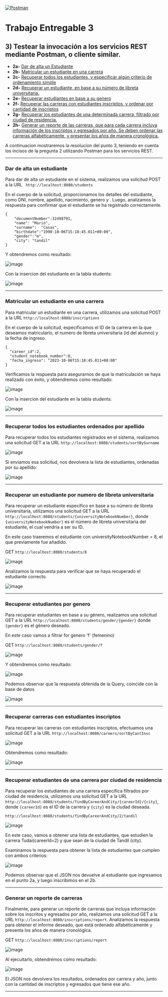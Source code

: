 [![Postman](https://img.shields.io/badge/Postman-Testing-brightgreen.svg)](https://www.postman.com/)
# Trabajo Entregable 3

 ## 3) Testear la invocación a los servicios REST mediante Postman, o cliente similar.
   - **2a-** [Dar de alta un Estudiante](#dar-de-alta-un-estudiante)
   - **2b-** [Matricular un estudiante en una carrera](#matricular-un-estudiante-en-una-carrera)
   - **2c-** [Recuperar todos los estudiantes, y especificar algún criterio de ordenamiento simple](#recuperar-todos-los-estudiantes-ordenados-por-apellido)
   - **2d-** [Recuperar un estudiante, en base a su número de libreta universitaria.](#recuperar-un-estudiante-por-numero-de-libreta-universitaria)
   - **2e-** [Recuperar estudiantes en base a su genero](#recuperar-estudiantes-por-genero)
   - **2f-** [Recuperar las carreras con estudiantes inscriptos, y ordenar por cantidad de inscriptos](#recuperar-carreras-con-estudiantes-inscriptos)
   - **2g-** [Recuperar los estudiantes de una determinada carrera, filtrado por ciudad de residencia.](#recuperar-estudiantes-de-una-carrera-por-ciudad-de-residencia)
   - **2h-** [Generar un reporte de las carreras, que para cada carrera incluya información de los inscriptos y egresados por año. Se deben ordenar las carreras alfabéticamente, y presentar los años de manera cronológica.](#generar-un-reporte-de-carreras)
  
  A continuacion mostraremos la resolucion del punto 3, teniendo en cuenta los incisos de la pregunta 2 utilizando Postman para los servicios REST.
  
--------------------------------------------------------------------------------------------------------------------
### Dar de alta un estudiante
Para dar de alta un estudiante en el sistema, realizamos una solicitud POST a la URL ```  http://localhost:8080/students ```

 En el cuerpo de la solicitud, proporcionamos los detalles del estudiante, como DNI, nombre, apellido, nacimiento, genero y . Luego, analizamos la respuesta para confirmar que el estudiante se ha registrado correctamente.
```
{   
    "documentNumber":32498791,
    "name": "Mario",
    "surname":  "Casas",
    "birthdate":"1990-10-06T15:18:45.011+00:00",
    "gender":"m",
    "city": "tandil"
}
```  
Y obtendremos como resultado:

![image](https://github.com/Malinowsk/Arquitectura-Web/assets/70240593/11d8ca0d-e23e-4792-b08a-2dc6789f9491)

Con la insercion del estudiante en la tabla students:

![image](https://github.com/Malinowsk/Arquitectura-Web/assets/70240593/a3b7a7e6-435f-4a3c-ba23-c2d851666716)

--------------------------------------------------------------------------------------------------------------------
### Matricular un estudiante en una carrera
Para matricular un estudiante en una carrera, utilizamos una solicitud POST a la URL ```http://localhost:8080/inscriptions```

En el cuerpo de la solicitud, especificamos el ID de la carrera en la que deseamos matricularlo, el numero de libreta universitaria (id del alumno) y la fecha de ingreso. 
```
{   
  "career_id":2,
  "student_notebook_number":8,
  "fecha_ingreso": "2023-10-06T15:18:45.011+00:00"
}
```  
Verificamos la respuesta para asegurarnos de que la matriculación se haya realizado con éxito, y obtendremos como resultado:

![image](https://github.com/Malinowsk/Arquitectura-Web/assets/70240593/6d29ff68-5aa2-4bf9-8328-92213cec9af9)

Con la insercion del estudiante en la tabla students:

![image](https://github.com/Malinowsk/Arquitectura-Web/assets/70240593/71817eaf-9202-4b06-b854-ab89c9835db8)

--------------------------------------------------------------------------------------------------------------------
### Recuperar todos los estudiantes ordenados por apellido
Para recuperar todos los estudiantes registrados en el sistema, realizamos una solicitud GET a la URL ```http://localhost:8080/students/sortBySurname```

 ![image](https://github.com/Malinowsk/Arquitectura-Web/assets/70240593/5ed06b44-3d3a-4955-885f-54a3c1ffb0ac)

Si enviamos esa solicitud, nos devolvera la lista de estudiantes, ordenadas por su apellido:

![image](https://github.com/Malinowsk/Arquitectura-Web/assets/70240593/97c06147-8ac4-4e8a-903a-3844cfd29af1)

--------------------------------------------------------------------------------------------------------------------
### Recuperar un estudiante por numero de libreta universitaria

Para recuperar un estudiante específico en base a su número de libreta universitaria, utilizamos una solicitud GET a la URL ```http://localhost:8080/students/{universityNotebookNumber}```, donde `{universityNotebookNumber}` es el número de libreta universitaria del estudiante, el cual vendria a ser su ID.

En este caso traeremos el estudiante con universityNotebookNumber = 8, el que previamente fue añadido.

GET ```http://localhost:8080/students/8```

![image](https://github.com/Malinowsk/Arquitectura-Web/assets/70240593/04c43722-7c59-4626-81a2-6f36070f2d61)


Analizamos la respuesta para verificar que se haya recuperado el estudiante correcto.

![image](https://github.com/Malinowsk/Arquitectura-Web/assets/70240593/5a2b7df1-406d-4fec-9efa-3616c6598abf)

--------------------------------------------------------------------------------------------------------------------
### Recuperar estudiantes por genero
Para recuperar estudiantes en base a su género, realizamos una solicitud GET a la URL ```http://localhost:8080/students/gender/{gender}``` donde `{gender}` es el género deseado.

En este caso vamos a filtrar for genero 'f' (femenino)

GET ```http://localhost:8080/students/gender/f```

![image](https://github.com/Malinowsk/Arquitectura-Web/assets/70240593/5735cff2-3d5b-4ac3-9586-f0b3abdbd77d)

Y obtendremos como resultado:

![image](https://github.com/Malinowsk/Arquitectura-Web/assets/70240593/e3ce8f19-cefb-4e5e-a52d-81333950eec4)

Podemos observar que la respuesta obtenida de la Query, coincide con la base de datos

![image](https://github.com/Malinowsk/Arquitectura-Web/assets/70240593/8028321f-9d63-41ca-b26b-6ae840d44c99)

--------------------------------------------------------------------------------------------------------------------
### Recuperar carreras con estudiantes inscriptos

Para recuperar las carreras con estudiantes inscriptos, efectuamos una solicitud GET a la URL ```http://localhost:8080/careers/sortByCantInsc```

![image](https://github.com/Malinowsk/Arquitectura-Web/assets/70240593/d329c418-95f6-4dd9-9cd2-1047830de0f1)

Obtendremos como resultado:

![image](https://github.com/Malinowsk/Arquitectura-Web/assets/70240593/3461909b-8d36-43bf-a064-957ce840fca3)

--------------------------------------------------------------------------------------------------------------------
### Recuperar estudiantes de una carrera por ciudad de residencia
Para recuperar los estudiantes de una carrera específica filtrados por ciudad de residencia, utilizamos una solicitud GET a la URL ```http://localhost:8080/students/findByCareerAndCity/{careerId}/{city}```, donde `{careerId}` es el ID de la carrera y `{city}` es la ciudad deseada.

```http://localhost:8080/students/findByCareerAndCity/2/tandil```

![image](https://github.com/Malinowsk/Arquitectura-Web/assets/70240593/34e8b902-34d5-4620-9c64-9124753942ea)

En este caso, vamos a obtener una lista de estudiantes, que estudien la carrera Tudai(careerId=2) y que sean de la ciudad de Tandil (city).

Examinamos la respuesta para obtener la lista de estudiantes que cumplen con ambos criterios:

![image](https://github.com/Malinowsk/Arquitectura-Web/assets/70240593/f2218acc-b349-440d-9d01-96ba2c7e7e21)

Podemos observar que el JSON nos devuelve al estudiante que ingresamos en el punto 2a, y luego inscribimos en el 2b.

--------------------------------------------------------------------------------------------------------------------
### Generar un reporte de carreras
Finalmente, para generar un reporte de carreras que incluya información sobre los inscritos y egresados por año, realizamos una solicitud GET a la URL `http://localhost:8080/inscriptions/report`. Analizamos la respuesta para obtener el informe deseado, que está ordenado alfabéticamente y presenta los años de manera cronológica.

GET ```http://localhost:8080/inscriptions/report```

![image](https://github.com/Malinowsk/Arquitectura-Web/assets/70240593/e82e5905-2e3f-4b80-b9f0-2467bfa81fb4)

Al ejecuitarlo, obtendremos como resultado:

![image](https://github.com/Malinowsk/Arquitectura-Web/assets/70240593/06b83392-8ebb-4377-81fc-3cb640730b2e)

El JSON nos devolvera los resultados, ordenados por carrera y año, junto con la cantidad de inscriptos y egresados que tiene ese año.

--------------------------------------------------------------------------------------------------------------------

